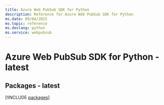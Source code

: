 ```yaml
---
title: Azure Web PubSub SDK for Python
description: Reference for Azure Web PubSub SDK for Python
ms.date: 09/04/2025
ms.topic: reference
ms.devlang: python
ms.service: webpubsub
---
```

# Azure Web PubSub SDK for Python - latest
## Packages - latest
[!INCLUDE [packages](web-pubsub-index.md)]
